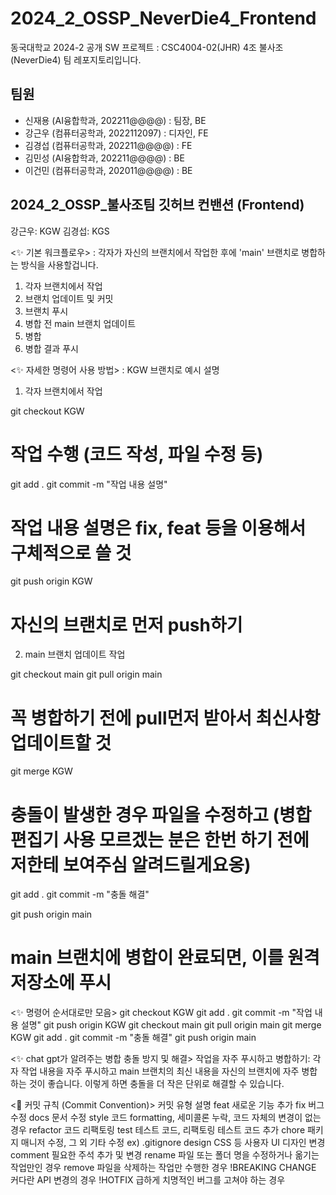 # 2024_2_OSSP_NeverDie4_Frontend
동국대학교 2024-2 공개 SW 프로젝트 : CSC4004-02(JHR) 4조 불사조(NeverDie4) 팀 레포지토리입니다.

## 팀원
- 신재용 (AI융합학과, 202211@@@@) : 팀장, BE
- 강근우 (컴퓨터공학과, 2022112097) : 디자인, FE
- 김경섭 (컴퓨터공학과, 202211@@@@) : FE
- 김민성 (AI융합학과, 202211@@@@) : BE
- 이건민 (컴퓨터공학과, 202011@@@@) : BE

## 2024_2_OSSP_불사조팀 깃허브 컨밴션 (Frontend)
강근우: KGW
김경섭: KGS

<✨ 기본 워크플로우>
: 각자가 자신의 브랜치에서 작업한 후에 'main' 브랜치로 병합하는 방식을 사용할겁니다.

1. 각자 브랜치에서 작업
2. 브랜치 업데이트 및 커밋
3. 브랜치 푸시
4. 병합 전 main 브랜치 업데이트
5. 병합
6. 병합 결과 푸시

<✨ 자세한 명령어 사용 방법>
: KGW 브랜치로 예시 설명

1. 각자 브랜치에서 작업

git checkout KGW
# 작업 수행 (코드 작성, 파일 수정 등)

git add .
git commit -m "작업 내용 설명"
# 작업 내용 설명은 fix, feat 등을 이용해서 구체적으로 쓸 것

git push origin KGW
# 자신의 브랜치로 먼저 push하기

2. main 브랜치 업데이트 작업

git checkout main
git pull origin main
# 꼭 병합하기 전에 pull먼저 받아서 최신사항 업데이트할 것

git merge KGW
# 충돌이 발생한 경우 파일을 수정하고 (병합편집기 사용 모르겠는 분은 한번 하기 전에 저한테 보여주심 알려드릴게요옹)
git add .
git commit -m "충돌 해결"

git push origin main
# main 브랜치에 병합이 완료되면, 이를 원격 저장소에 푸시



<✨ 명령어 순서대로만 모음>
git checkout KGW
git add .
git commit -m "작업 내용 설명"
git push origin KGW
git checkout main
git pull origin main
git merge KGW
git add .
git commit -m "충돌 해결"
git push origin main



<✨ chat gpt가 알려주는 병합 충돌 방지 및 해결>
작업을 자주 푸시하고 병합하기: 각자 작업 내용을 자주 푸시하고 main 브랜치의 최신 내용을 자신의 브랜치에 자주 병합하는 것이 좋습니다. 이렇게 하면 충돌을 더 작은 단위로 해결할 수 있습니다.



<🚀 커밋 규칙 (Commit Convention)>
커밋 유형	설명
feat	새로운 기능 추가
fix	    버그 수정
docs	문서 수정
style	코드 formatting, 세미콜론 누락, 코드 자체의 변경이 없는 경우
refactor	코드 리팩토링
test	테스트 코드, 리팩토링 테스트 코드 추가
chore	패키지 매니저 수정, 그 외 기타 수정 ex) .gitignore
design	CSS 등 사용자 UI 디자인 변경
comment	필요한 주석 추가 및 변경
rename	파일 또는 폴더 명을 수정하거나 옮기는 작업만인 경우
remove	파일을 삭제하는 작업만 수행한 경우
!BREAKING CHANGE	커다란 API 변경의 경우
!HOTFIX	급하게 치명적인 버그를 고쳐야 하는 경우
